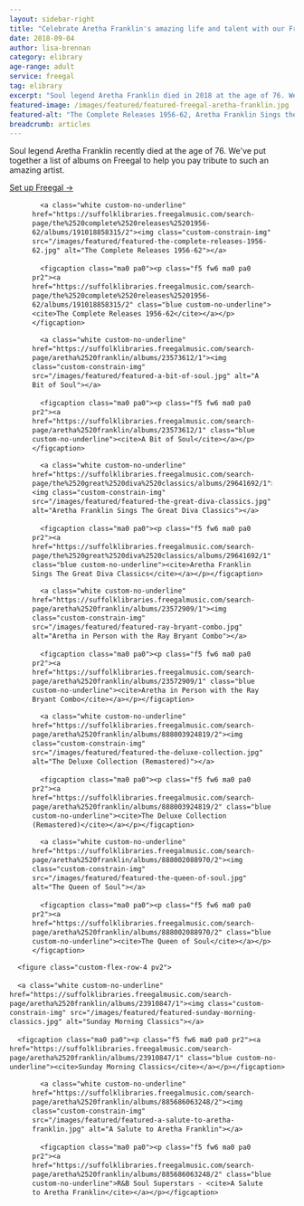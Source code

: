 ```yaml
---
layout: sidebar-right
title: "Celebrate Aretha Franklin's amazing life and talent with our Freegal service"
date: 2018-09-04
author: lisa-brennan
category: elibrary
age-range: adult
service: freegal
tag: elibrary
excerpt: "Soul legend Aretha Franklin died in 2018 at the age of 76. We've put together a list of albums on Freegal to help you pay tribute to such an amazing artist."
featured-image: /images/featured/featured-freegal-aretha-franklin.jpg
featured-alt: "The Complete Releases 1956-62, Aretha Franklin Sings the Great Diva Classics"
breadcrumb: articles
---
```


Soul legend Aretha Franklin recently died at the age of 76. We've put together a list of albums on Freegal to help you pay tribute to such an amazing artist.

[Set up Freegal &rarr;](/elibrary/freegal/)

<div class="custom-flex-container">

  <figure class="custom-flex-row-4 pv2">

      <a class="white custom-no-underline" href="https://suffolklibraries.freegalmusic.com/search-page/the%2520complete%2520releases%25201956-62/albums/191018858315/2"><img class="custom-constrain-img" src="/images/featured/featured-the-complete-releases-1956-62.jpg" alt="The Complete Releases 1956-62"></a>

      <figcaption class="ma0 pa0"><p class="f5 fw6 ma0 pa0 pr2"><a href="https://suffolklibraries.freegalmusic.com/search-page/the%2520complete%2520releases%25201956-62/albums/191018858315/2" class="blue custom-no-underline"><cite>The Complete Releases 1956-62</cite></a></p></figcaption>

  </figure>

  <figure class="custom-flex-row-4 pv2">

      <a class="white custom-no-underline" href="https://suffolklibraries.freegalmusic.com/search-page/aretha%2520franklin/albums/23573612/1"><img class="custom-constrain-img" src="/images/featured/featured-a-bit-of-soul.jpg" alt="A Bit of Soul"></a>

      <figcaption class="ma0 pa0"><p class="f5 fw6 ma0 pa0 pr2"><a href="https://suffolklibraries.freegalmusic.com/search-page/aretha%2520franklin/albums/23573612/1" class="blue custom-no-underline"><cite>A Bit of Soul</cite></a></p></figcaption>

  </figure>

  <figure class="custom-flex-row-4 pv2">

      <a class="white custom-no-underline" href="https://suffolklibraries.freegalmusic.com/search-page/the%2520great%2520diva%2520classics/albums/29641692/1"><img class="custom-constrain-img" src="/images/featured/featured-the-great-diva-classics.jpg" alt="Aretha Franklin Sings The Great Diva Classics"></a>

      <figcaption class="ma0 pa0"><p class="f5 fw6 ma0 pa0 pr2"><a href="https://suffolklibraries.freegalmusic.com/search-page/the%2520great%2520diva%2520classics/albums/29641692/1" class="blue custom-no-underline"><cite>Aretha Franklin Sings The Great Diva Classics</cite></a></p></figcaption>

  </figure>

  <figure class="custom-flex-row-4 pv2">

      <a class="white custom-no-underline" href="https://suffolklibraries.freegalmusic.com/search-page/aretha%2520franklin/albums/23572909/1"><img class="custom-constrain-img" src="/images/featured/featured-ray-bryant-combo.jpg" alt="Aretha in Person with the Ray Bryant Combo"></a>

      <figcaption class="ma0 pa0"><p class="f5 fw6 ma0 pa0 pr2"><a href="https://suffolklibraries.freegalmusic.com/search-page/aretha%2520franklin/albums/23572909/1" class="blue custom-no-underline"><cite>Aretha in Person with the Ray Bryant Combo</cite></a></p></figcaption>

  </figure>

  <figure class="custom-flex-row-4 pv2">

      <a class="white custom-no-underline" href="https://suffolklibraries.freegalmusic.com/search-page/aretha%2520franklin/albums/888003924819/2"><img class="custom-constrain-img" src="/images/featured/featured-the-deluxe-collection.jpg" alt="The Deluxe Collection (Remastered)"></a>

      <figcaption class="ma0 pa0"><p class="f5 fw6 ma0 pa0 pr2"><a href="https://suffolklibraries.freegalmusic.com/search-page/aretha%2520franklin/albums/888003924819/2" class="blue custom-no-underline"><cite>The Deluxe Collection (Remastered)</cite></a></p></figcaption>

  </figure>

  <figure class="custom-flex-row-4 pv2">

      <a class="white custom-no-underline" href="https://suffolklibraries.freegalmusic.com/search-page/aretha%2520franklin/albums/888002088970/2"><img class="custom-constrain-img" src="/images/featured/featured-the-queen-of-soul.jpg" alt="The Queen of Soul"></a>

      <figcaption class="ma0 pa0"><p class="f5 fw6 ma0 pa0 pr2"><a href="https://suffolklibraries.freegalmusic.com/search-page/aretha%2520franklin/albums/888002088970/2" class="blue custom-no-underline"><cite>The Queen of Soul</cite></a></p></figcaption>

  </figure>

      <figure class="custom-flex-row-4 pv2">

      <a class="white custom-no-underline" href="https://suffolklibraries.freegalmusic.com/search-page/aretha%2520franklin/albums/23910847/1"><img class="custom-constrain-img" src="/images/featured/featured-sunday-morning-classics.jpg" alt="Sunday Morning Classics"></a>

      <figcaption class="ma0 pa0"><p class="f5 fw6 ma0 pa0 pr2"><a href="https://suffolklibraries.freegalmusic.com/search-page/aretha%2520franklin/albums/23910847/1" class="blue custom-no-underline"><cite>Sunday Morning Classics</cite></a></p></figcaption>

  </figure>

  <figure class="custom-flex-row-4 pv2">

      <a class="white custom-no-underline" href="https://suffolklibraries.freegalmusic.com/search-page/aretha%2520franklin/albums/885686063248/2"><img class="custom-constrain-img" src="/images/featured/featured-a-salute-to-aretha-franklin.jpg" alt="A Salute to Aretha Franklin"></a>

      <figcaption class="ma0 pa0"><p class="f5 fw6 ma0 pa0 pr2"><a href="https://suffolklibraries.freegalmusic.com/search-page/aretha%2520franklin/albums/885686063248/2" class="blue custom-no-underline">R&B Soul Superstars - <cite>A Salute to Aretha Franklin</cite></a></p></figcaption>

  </figure>

</div>
